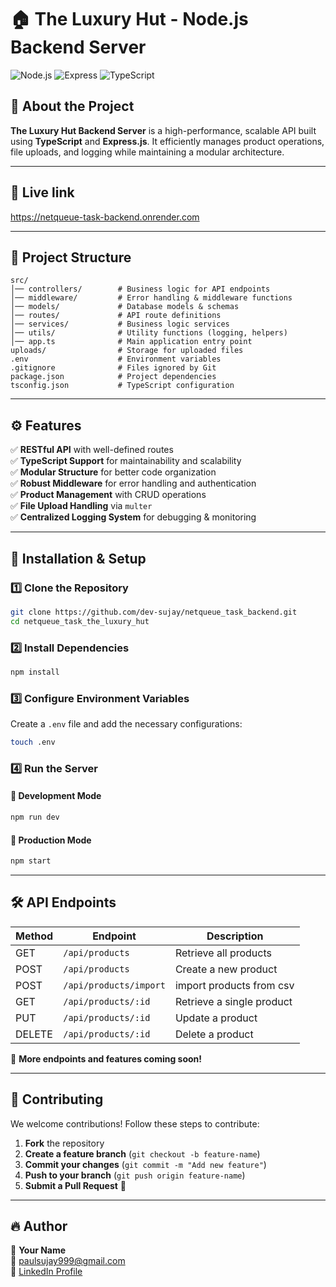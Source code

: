 
# 🏠 The Luxury Hut - Node.js Backend Server

![Node.js](https://img.shields.io/badge/Node.js-16.x-green?style=for-the-badge&logo=node.js)
![Express](https://img.shields.io/badge/Express.js-4.x-black?style=for-the-badge&logo=express)
![TypeScript](https://img.shields.io/badge/TypeScript-4.x-blue?style=for-the-badge&logo=typescript)

## 🚀 About the Project

**The Luxury Hut Backend Server** is a high-performance, scalable API built using **TypeScript** and **Express.js**. It efficiently manages product operations, file uploads, and logging while maintaining a modular architecture.

---

## 📂 Live link

https://netqueue-task-backend.onrender.com

---

## 📂 Project Structure

```
src/
│── controllers/        # Business logic for API endpoints
│── middleware/         # Error handling & middleware functions
│── models/             # Database models & schemas
│── routes/             # API route definitions
│── services/           # Business logic services
│── utils/              # Utility functions (logging, helpers)
│── app.ts              # Main application entry point
uploads/                # Storage for uploaded files
.env                    # Environment variables
.gitignore              # Files ignored by Git
package.json            # Project dependencies
tsconfig.json           # TypeScript configuration
```

---

## ⚙️ Features

✅ **RESTful API** with well-defined routes  
✅ **TypeScript Support** for maintainability and scalability  
✅ **Modular Structure** for better code organization  
✅ **Robust Middleware** for error handling and authentication  
✅ **Product Management** with CRUD operations  
✅ **File Upload Handling** via `multer`  
✅ **Centralized Logging System** for debugging & monitoring  

---

## 🔧 Installation & Setup

### 1️⃣ Clone the Repository

```sh
git clone https://github.com/dev-sujay/netqueue_task_backend.git
cd netqueue_task_the_luxury_hut
```

### 2️⃣ Install Dependencies

```sh
npm install
```

### 3️⃣ Configure Environment Variables

Create a `.env` file and add the necessary configurations:

```sh
touch .env
```

### 4️⃣ Run the Server

#### 🚀 Development Mode

```sh
npm run dev
```

#### 🚀 Production Mode

```sh
npm start
```

---

## 🛠 API Endpoints

| Method | Endpoint               | Description            |
|--------|------------------------|------------------------|
| GET    | `/api/products`        | Retrieve all products |
| POST   | `/api/products`        | Create a new product  |
| POST   | `/api/products/import` | import products from csv |
| GET    | `/api/products/:id`    | Retrieve a single product |
| PUT    | `/api/products/:id`    | Update a product      |
| DELETE | `/api/products/:id`    | Delete a product      |

📌 **More endpoints and features coming soon!**

---

## 🤝 Contributing

We welcome contributions! Follow these steps to contribute:

1. **Fork** the repository
2. **Create a feature branch** (`git checkout -b feature-name`)
3. **Commit your changes** (`git commit -m "Add new feature"`)
4. **Push to your branch** (`git push origin feature-name`)
5. **Submit a Pull Request** 🚀

---

## 🔥 Author

👤 **Your Name**  
📧 paulsujay999@gmail.com  
🔗 [LinkedIn Profile](https://www.linkedin.com/in/dev-sujay/)

